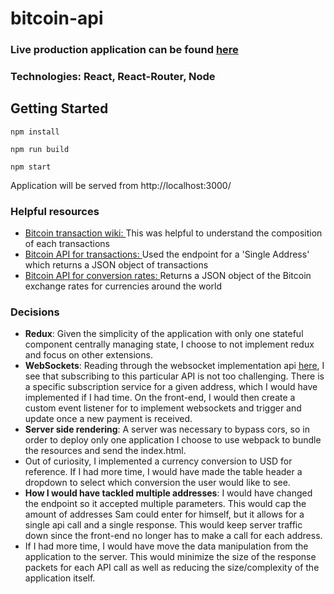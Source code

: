 # bitcoin-api

### Live production application can be found [here]()

### Technologies: React, React-Router, Node

## Getting Started

`npm install`

`npm run build`

`npm start`

Application will be served from http://localhost:3000/

### Helpful resources
* [Bitcoin transaction wiki: ](https://en.bitcoin.it/wiki/Transaction)
This was helpful to understand the composition of each transactions
* [Bitcoin API for transactions: ](https://blockchain.info/api/blockchain_api)
Used the endpoint for a 'Single Address' which returns a JSON object of transactions
* [Bitcoin API for conversion rates: ](https://blockchain.info/api/exchange_rates_api)
Returns a JSON object of the Bitcoin exchange rates for currencies around the world

### Decisions  
* **Redux**: Given the simplicity of the application with only one stateful component centrally managing state, I choose to not implement redux and focus on other extensions.
* **WebSockets**: Reading through the websocket implementation api [here](https://blockchain.info/api/api_websocket), I see that subscribing to this particular API is not too challenging.  There is a specific subscription service for a given address, which I would have implemented if I had time.  On the front-end, I would then create a custom event listener for to implement websockets and trigger and update once a new payment is received.
* **Server side rendering**: A server was necessary to bypass cors, so in order to deploy only one application I choose to use webpack to bundle the resources and send the index.html.
* Out of curiosity, I implemented a currency conversion to USD for reference.  If I had more time, I would have made the table header a dropdown to select which conversion the user would like to see.
* **How I would have tackled multiple addresses**: I would have changed the endpoint so it accepted multiple parameters.  This would cap the amount of addresses Sam could enter for himself, but it allows for a single api call and a single response.  This would keep server traffic down since the front-end no longer has to make a call for each address.
* If I had more time, I would have move the data manipulation from the application to the server.  This would minimize the size of the response packets for each API call as well as reducing the size/complexity of the application itself.
